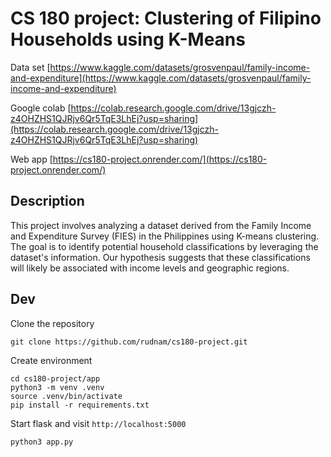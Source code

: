 # CS 180 project: Clustering of Filipino Households using K-Means

Data set [https://www.kaggle.com/datasets/grosvenpaul/family-income-and-expenditure](https://www.kaggle.com/datasets/grosvenpaul/family-income-and-expenditure)

Google colab [https://colab.research.google.com/drive/13gjczh-z4OHZHS1QJRjv6Qr5TqE3LhEj?usp=sharing](https://colab.research.google.com/drive/13gjczh-z4OHZHS1QJRjv6Qr5TqE3LhEj?usp=sharing)

Web app [https://cs180-project.onrender.com/](https://cs180-project.onrender.com/)

## Description

This project involves analyzing a dataset derived from the Family Income and Expenditure Survey (FIES) in the Philippines using K-means clustering. The goal is to identify potential household classifications by leveraging the dataset's information. Our hypothesis suggests that these classifications will likely be associated with income levels and geographic regions. 

## Dev

Clone the repository

```console
git clone https://github.com/rudnam/cs180-project.git
```

Create environment

```console
cd cs180-project/app
python3 -m venv .venv
source .venv/bin/activate
pip install -r requirements.txt
```

Start flask and visit `http://localhost:5000`

```console
python3 app.py
```

